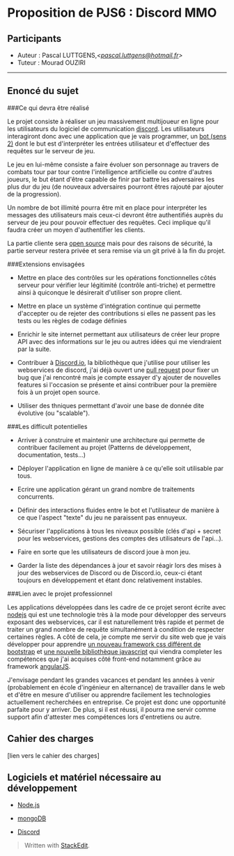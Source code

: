 
# Proposition de PJS6 : Discord MMO

Participants
----------------
- Auteur : Pascal LUTTGENS,_<<pascal.luttgens@hotmail.fr>>_
- Tuteur : Mourad OUZIRI


----------


Enoncé du sujet
-----------
###Ce qui devra être réalisé

Le projet consiste à réaliser un jeu massivement multijoueur en ligne pour les utilisateurs du logiciel de communication [discord](https://discordapp.com/). Les utilisateurs interagiront donc avec une application que je vais programmer, un [bot (sens 2)](http://www.linternaute.com/dictionnaire/fr/definition/bot/) dont le but est d'interpréter les entrées utilisateur et d'effectuer des requêtes sur le serveur de jeu.

Le jeu en lui-même consiste a faire évoluer son personnage au travers de combats tour par tour contre l'intelligence artificielle ou contre d'autres joueurs, le but étant d'être capable de finir par battre les adversaires les plus dur du jeu (de nouveaux adversaires pourront êtres rajouté par ajouter de la progression).

Un nombre de bot illimité pourra être mit en place pour interpréter les messages des utilisateurs mais ceux-ci devront être authentifiés auprès du serveur de jeu pour pouvoir effectuer des requêtes. Ceci implique qu'il faudra créer un moyen d'authentifier les clients.

La partie cliente sera [open source](https://github.com/GenjitsuGame/bot-mmo-client) mais pour des raisons de sécurité, la partie serveur restera privée et sera remise via un git privé à la fin du projet.

###Extensions envisagées

- Mettre en place des contrôles sur les opérations fonctionnelles côtés serveur pour vérifier leur légitimité (contrôle anti-triche) et permettre ainsi à quiconque le désirerait d'utiliser son propre client.

- Mettre en place un système d'intégration continue qui permette d'accepter ou de rejeter des contributions si elles ne passent pas les tests ou les règles de codage définies

- Enrichir le site internet permettant aux utilisateurs de créer leur propre API avec des informations sur le jeu ou autres idées qui me viendraient par la suite.

- Contribuer à [Discord.io](https://github.com/izy521/discord.io), la bibliothèque que j'utilise pour utiliser les webservices de discord, j'ai déjà ouvert une [pull request](https://github.com/izy521/discord.io/pull/36) pour fixer un bug que j'ai rencontré mais je compte essayer d'y ajouter de nouvelles features si l'occasion se présente et ainsi contribuer pour la première fois à un projet open source.

- Utiliser des thniques permettant d'avoir une base de donnée dite évolutive (ou "scalable").

###Les difficult potentielles

- Arriver à construire et maintenir une architecture qui permette de contribuer facilement au projet (Patterns de développement, documentation, tests...)

- Déployer l'application en ligne de manière à ce qu'elle soit utilisable par tous.

- Ecrire une application gérant un grand nombre de traitements concurrents.

- Définir des interactions fluides entre le bot et l'utilisateur de manière à ce que l'aspect "texte" du jeu ne paraissent pas ennuyeux.

- Sécuriser l'applications à tous les niveaux possible (clés d'api + secret pour les webservices, gestions des comptes des utilisateurs de l'api...).

- Faire en sorte que les utilisateurs de discord joue à mon jeu.

- Garder la liste des dépendances à jour et savoir réagir lors des mises à jour des webservices de Discord ou de Discord.io, ceux-ci étant toujours en développement et étant donc relativement instables.

###Lien avec le projet professionnel

Les applications développées dans les cadre de ce projet seront écrite avec [nodejs](https://nodejs.org/en/) qui est une technologie très à la mode pour développer des serveurs exposant des webservices, car il est naturellement très rapide et permet de traiter un grand nombre de requête simultanément à condition de respecter certaines règles. A côté de cela, je compte me servir du site web que je vais développer pour apprendre [un nouveau framework css différent de bootstrap](http://foundation.zurb.com/) et [une nouvelle bibliothèque javascript](https://facebook.github.io/react/) qui viendra completer les compétences que j'ai acquises côté front-end notamment grâce au framework [angularJS](https://angularjs.org/).

 J'envisage pendant les grandes vacances et pendant les années à venir (probablement en école d'ingénieur en alternance) de travailler dans le web et d'être en mesure d'utiliser ou apprendre facilement les technologies actuellement recherchées en entreprise. Ce projet est donc une opportunité parfaite pour y arriver. De plus, si il est réussi, il pourra me servir comme support afin d'attester mes compétences lors d'entretiens ou autre.


Cahier des charges
------------------

[lien vers le cahier des charges]

Logiciels et matériel nécessaire au développement
-------------------------------------------------------------

- [Node.js](https://nodejs.org/en/)

- [mongoDB](https://www.mongodb.org/)

- [Discord](https://discordapp.com)


> Written with [StackEdit](https://stackedit.io/).